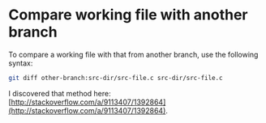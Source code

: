 # Compare working file with another branch

To compare a working file with that from another branch, use the following syntax:

```bash
git diff other-branch:src-dir/src-file.c src-dir/src-file.c
```

I discovered that method here: [http://stackoverflow.com/a/9113407/1392864](http://stackoverflow.com/a/9113407/1392864).
